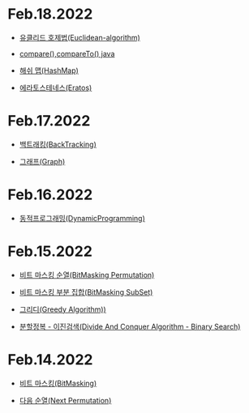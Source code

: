 </hr>

# Feb.18.2022

- [유클리드 호제법(Euclidean-algorithm)](./src/20220218Euclidean.md)

- [compare(),compareTo() java](./src/20220218ArraySort.md)

- [해쉬 맵(HashMap)](./src/20220218Hashmap.md)

- [에라토스테네스(Eratos)](./src/20220218Eratos.md)

</hr>

# Feb.17.2022

- [백트래킹(BackTracking)](./src/20220217BackTracking.md)

- [그래프(Graph)](./src/20220217Graph.md)

</hr>

# Feb.16.2022

- [동적프로그래밍(DynamicProgramming)](./src/20220216DP.md)

</hr>

# Feb.15.2022

- [비트 마스킹 순열(BitMasking Permutation)](./src/20220215BitPerm.md)

- [비트 마스킹 부분 집합(BitMasking SubSet)](./src/20220215BitSubSet.md)

- [그리디(Greedy Algorithm))](./src/20220215Greedy.md)

- [분할정복 - 이진검색(Divide And Conquer Algorithm - Binary Search)](./src/20220215BinarySearch.md)

</hr>

# Feb.14.2022

- [비트 마스킹(BitMasking)](./src/20220214BitMasking.md)

- [다음 순열(Next Permutation)](./src/20220214Next_Permutation.md)
